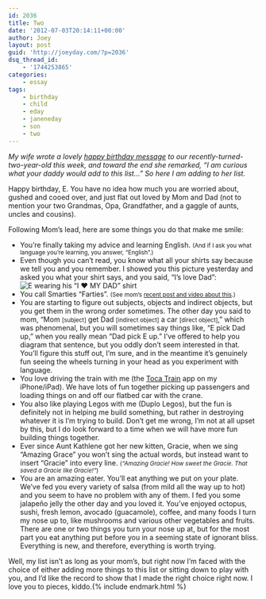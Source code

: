 ```yaml
---
id: 2036
title: Two
date: '2012-07-03T20:14:11+00:00'
author: Joey
layout: post
guid: 'http://joeyday.com/?p=2036'
dsq_thread_id:
    - '1744253865'
categories:
    - essay
tags:
    - birthday
    - child
    - eday
    - janeneday
    - son
    - two
---
```


*My wife wrote a lovely [happy birthday message](http://www.janeneday.com/2012/06/27/two-year-update/ "Two Year Update ‹ Day By Day") to our recently-turned-two-year-old this week, and toward the end she remarked, “I am curious what your daddy would add to this list…” So here I am adding to her list.*

Happy birthday, E. You have no idea how much you are worried about, gushed and cooed over, and just flat out loved by Mom and Dad (not to mention your two Grandmas, Opa, Grandfather, and a gaggle of aunts, uncles and cousins).

Following Mom’s lead, here are some things you do that make me smile:

- You’re finally taking my advice and learning English. <small>(And if I ask you what language you’re learning, you answer, “English”.)</small>
- Even though you can’t read, you know what all your shirts say because we tell you and you remember. I showed you this picture yesterday and asked you what your shirt says, and you said, “I’s love Dad”:  
    ![E wearing his “I ♥ MY DAD” shirt](http://joeyday.com/wp-content/uploads/2012/07/7491559204_906b95a362_k.jpg "E wearing his “I ♥ MY DAD” shirt")
- You call Smarties “Farties”. <small>(See mom’s [recent post and video about this](http://www.janeneday.com/2012/07/03/farties/ "Farties ‹ Day By Day").)</small>
- You are starting to figure out subjects, objects and indirect objects, but you get them in the wrong order sometimes. The other day you said to mom, “Mom <small>\[subject\]</small> get Dad <small>\[indirect object\]</small> a car <small>\[direct object\]</small>,” which was phenomenal, but you will sometimes say things like, “E pick Dad up,” when you really mean “Dad pick E up.” I’ve offered to help you diagram that sentence, but you oddly don’t seem interested in that. You’ll figure this stuff out, I’m sure, and in the meantime it’s genuinely fun seeing the wheels turning in your head as you experiment with language.
- You love driving the train with me (the [Toca Train](http://tocaboca.com/game/toca-train/ "Toca Train ‹ Toca Boca") app on my iPhone/iPad). We have lots of fun together picking up passengers and loading things on and off our flatbed car with the crane.
- You also like playing Legos with me (Duplo Legos), but the fun is definitely not in helping me build something, but rather in destroying whatever it is I’m trying to build. Don’t get me wrong, I’m not at all upset by this, but I do look forward to a time when we will have more fun building things together.
- Ever since Aunt Kathlene got her new kitten, Gracie, when we sing “Amazing Grace” you won’t sing the actual words, but instead want to insert “Gracie” into every line. <small>(*“Amazing Gracie! How sweet the Gracie. That saved a Gracie like Gracie!”*)</small>
- You are an amazing eater. You’ll eat anything we put on your plate. We’ve fed you every variety of salsa (from mild all the way up to hot) and you seem to have no problem with any of them. I fed you some jalapeño jelly the other day and you loved it. You’ve enjoyed octopus, sushi, fresh lemon, avocado (guacamole), coffee, and many foods I turn my nose up to, like mushrooms and various other vegetables and fruits. There are one or two things you turn your nose up at, but for the most part you eat anything put before you in a seeming state of ignorant bliss. Everything is new, and therefore, everything is worth trying.

Well, my list isn’t as long as your mom’s, but right now I’m faced with the choice of either adding more things to this list or sitting down to play with you, and I’d like the record to show that I made the right choice right now. I love you to pieces, kiddo.{% include endmark.html %}
